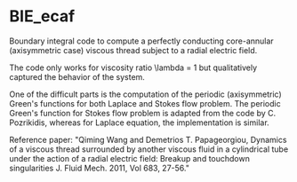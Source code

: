# BIE_ecaf

Boundary integral code to compute a perfectly conducting core-annular (axisymmetric case) viscous thread subject to a radial electric field.

The code only works for viscosity ratio \lambda = 1 but qualitatively captured the behavior of the system.

One of the difficult parts is the computation of the periodic (axisymmetric) Green's functions for both Laplace and Stokes flow problem. The periodic Green's function for Stokes flow problem is adapted from the code by C. Pozrikidis, whereas for Laplace equation, the implementation is similar.

Reference paper: 
"Qiming Wang and Demetrios T. Papageorgiou, Dynamics of a viscous thread surrounded by another viscous fluid in a cylindrical tube under the action of a radial electric field: Breakup and touchdown singularities J. Fluid Mech. 2011, Vol 683, 27-56."
